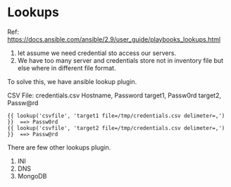 Lookups
=================

Ref: https://docs.ansible.com/ansible/2.9/user_guide/playbooks_lookups.html

1. let assume we need credential sto access our servers.
2. We have too many server and credentials store not in inventory file but else where in different file format.

To solve this, we have ansible lookup plugin.

CSV File: credentials.csv 
    Hostname, Password
    target1, Passw0rd
    target2, Passw@rd

    {{ lookup('csvfile', 'target1 file=/tmp/credentials.csv delimeter=,') }}  ==> Passw0rd
    {{ lookup('csvfile', 'target2 file=/tmp/credentials.csv delimeter=,') }}  ==> Passw@rd

There are few other lookups plugin.
  1. INI
  2. DNS
  3. MongoDB




